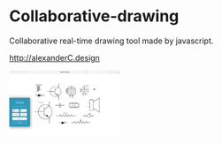 # Collaborative-drawing

Collaborative real-time drawing tool made by javascript.

http://alexanderC.design

<img src="https://github.com/blaadje/Collaborative-drawing/blob/master/presentation.jpg" width="200" />
